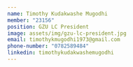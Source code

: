```yaml
---
name: Timothy Kudakwashe Mugodhi
member: "23156"
position: GZU LC President
image: assets/img/gzu-lc-president.jpg
email: timothykmugodhi1973@gmail.com
phone-number: "0782589484"
linkedin: timothykudakwashemugodhi
---
```

